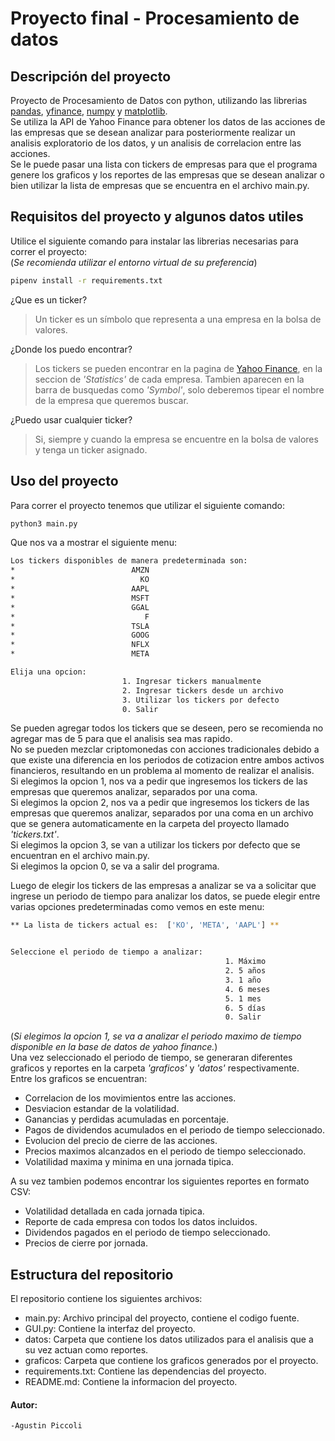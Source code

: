 # Proyecto final - Procesamiento de datos

## Descripción del proyecto

Proyecto de Procesamiento de Datos con python, utilizando las librerias [pandas](https://pandas.pydata.org/docs/), [yfinance](https://pypi.org/project/yfinance/), [numpy](https://numpy.org/doc/) y [matplotlib](https://matplotlib.org/).  
Se utiliza la API de Yahoo Finance para obtener los datos de las acciones de las empresas que se desean analizar para posteriormente realizar un analisis exploratorio de los datos, y un analisis de correlacion entre las acciones.    
Se le puede pasar una lista con tickers de empresas para que el programa genere los graficos y los reportes de las empresas que se desean analizar o bien utilizar la lista de empresas que se encuentra en el archivo main.py.  
## Requisitos del proyecto y algunos datos utiles
Utilice el siguiente comando para instalar las librerias necesarias para correr el proyecto:  
(*Se recomienda utilizar el entorno virtual de su preferencia*)
```bash
pipenv install -r requirements.txt
```
¿Que es un ticker?  
> Un ticker es un símbolo que representa a una empresa en la bolsa de valores.

¿Donde los puedo encontrar?  
> Los tickers se pueden encontrar en la pagina de [Yahoo Finance](https://finance.yahoo.com/), en la seccion de *'Statistics'* de cada empresa.
> Tambien aparecen en la barra de busquedas como *'Symbol'*, solo deberemos tipear el nombre de la empresa que queremos buscar. 

¿Puedo usar cualquier ticker?  
> Si, siempre y cuando la empresa se encuentre en la bolsa de valores y tenga un ticker asignado.  
## Uso del proyecto
Para correr el proyecto tenemos que utilizar el siguiente comando:
```bash
python3 main.py
```
Que nos va a mostrar el siguiente menu:
```bash
Los tickers disponibles de manera predeterminada son:
*                          AMZN
*                            KO
*                          AAPL
*                          MSFT
*                          GGAL
*                             F
*                          TSLA
*                          GOOG
*                          NFLX
*                          META

Elija una opcion: 
                         1. Ingresar tickers manualmente
                         2. Ingresar tickers desde un archivo
                         3. Utilizar los tickers por defecto
                         0. Salir
```
Se pueden agregar todos los tickers que se deseen, pero se recomienda no agregar mas de 5 para que el analisis sea mas rapido.  
No se pueden mezclar criptomonedas con acciones tradicionales debido a que existe una diferencia en los periodos de cotizacion entre ambos activos financieros, resultando en un problema al momento de realizar el analisis.  
Si elegimos la opcion 1, nos va a pedir que ingresemos los tickers de las empresas que queremos analizar, separados por una coma.  
Si elegimos la opcion 2, nos va a pedir que ingresemos los tickers de las empresas que queremos analizar, separados por una coma en un archivo que se genera automaticamente en la carpeta del proyecto llamado *'tickers.txt'*.  
Si elegimos la opcion 3, se van a utilizar los tickers por defecto que se encuentran en el archivo main.py.  
Si elegimos la opcion 0, se va a salir del programa.  

Luego de elegir los tickers de las empresas a analizar se va a solicitar que ingrese un periodo de tiempo para analizar los datos, se puede elegir entre varias opciones predeterminadas como vemos en este menu:  
```bash
** La lista de tickers actual es:  ['KO', 'META', 'AAPL'] **


Seleccione el periodo de tiempo a analizar:
                                                1. Máximo
                                                2. 5 años
                                                3. 1 año
                                                4. 6 meses
                                                5. 1 mes
                                                6. 5 días
                                                0. Salir
```  
(*Si elegimos la opcion 1, se va a analizar el periodo maximo de tiempo disponible en la base de datos de yahoo finance.*)  
Una vez seleccionado el periodo de tiempo, se generaran diferentes graficos y reportes en la carpeta *'graficos'* y *'datos'* respectivamente.  
Entre los graficos se encuentran:
- Correlacion de los movimientos entre las acciones.
- Desviacion estandar de la volatilidad.
- Ganancias y perdidas acumuladas en porcentaje.
- Pagos de dividendos acumulados en el periodo de tiempo seleccionado.  
- Evolucion del precio de cierre de las acciones.
- Precios maximos alcanzados en el periodo de tiempo seleccionado.
- Volatilidad maxima y minima en una jornada tipica.

A su vez tambien podemos encontrar los siguientes reportes en formato CSV:  
- Volatilidad detallada en cada jornada tipica.
- Reporte de cada empresa con todos los datos incluidos.
- Dividendos pagados en el periodo de tiempo seleccionado.
- Precios de cierre por jornada.



## Estructura del repositorio
El repositorio contiene los siguientes archivos:
- main.py: Archivo principal del proyecto, contiene el codigo fuente.
- GUI.py: Contiene la interfaz del proyecto.
- datos: Carpeta que contiene los datos utilizados para el analisis que a su vez actuan como reportes.
- graficos: Carpeta que contiene los graficos generados por el proyecto.
- requirements.txt: Contiene las dependencias del proyecto.
- README.md: Contiene la informacion del proyecto.


#### Autor:
    -Agustin Piccoli